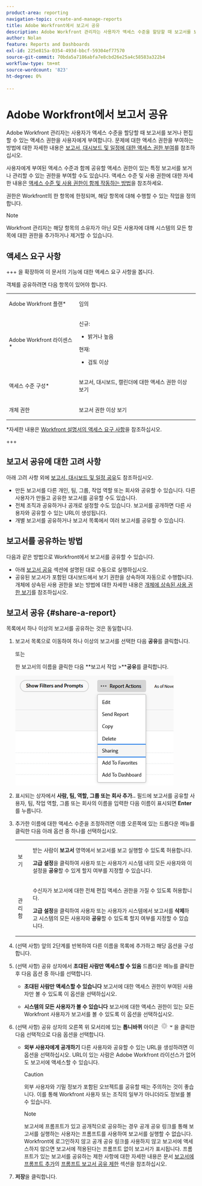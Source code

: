 ```yaml
---
product-area: reporting
navigation-topic: create-and-manage-reports
title: Adobe Workfront에서 보고서 공유
description: Adobe Workfront 관리자는 사용자가 액세스 수준을 할당할 때 보고서를 보거나 편집할 수 있는 액세스 권한을 사용자에게 부여합니다. 문제에 대한 액세스 권한을 부여하는 방법에 대한 자세한 내용은 보고서, 대시보드 및 달력에 대한 액세스 권한 부여를 참조하십시오.
author: Nolan
feature: Reports and Dashboards
exl-id: 225e815a-0354-493d-bbcf-59304ef77570
source-git-commit: 70bda5a7186abfa7e8cbd26e25a4c58583a322b4
workflow-type: tm+mt
source-wordcount: '823'
ht-degree: 0%

---
```


# Adobe Workfront에서 보고서 공유

<!-- Audited: 11/2024 -->

Adobe Workfront 관리자는 사용자가 액세스 수준을 할당할 때 보고서를 보거나 편집할 수 있는 액세스 권한을 사용자에게 부여합니다. 문제에 대한 액세스 권한을 부여하는 방법에 대한 자세한 내용은 [보고서, 대시보드 및 일정에 대한 액세스 권한 부여](../../../administration-and-setup/add-users/configure-and-grant-access/grant-access-reports-dashboards-calendars.md)를 참조하십시오.

사용자에게 부여된 액세스 수준과 함께 공유할 액세스 권한이 있는 특정 보고서를 보거나 관리할 수 있는 권한을 부여할 수도 있습니다. 액세스 수준 및 사용 권한에 대한 자세한 내용은 [액세스 수준 및 사용 권한이 함께 작동하는 방법](../../../administration-and-setup/add-users/access-levels-and-object-permissions/how-access-levels-permissions-work-together.md)을 참조하세요.

권한은 Workfront의 한 항목에 한정되며, 해당 항목에 대해 수행할 수 있는 작업을 정의합니다.

>[!NOTE]
>
>Workfront 관리자는 해당 항목의 소유자가 아닌 모든 사용자에 대해 시스템의 모든 항목에 대한 권한을 추가하거나 제거할 수 있습니다.

## 액세스 요구 사항

+++ 을 확장하여 이 문서의 기능에 대한 액세스 요구 사항을 봅니다.

객체를 공유하려면 다음 항목이 있어야 합니다.

<table style="table-layout:auto"> 
 <col> 
 <col> 
 <tbody> 
  <tr> 
   <td role="rowheader">Adobe Workfront 플랜*</td> 
   <td> <p>임의 </p> </td> 
  </tr> 
  <tr> 
   <td role="rowheader">Adobe Workfront 라이센스*</td> 
      <td> 
      <p>신규:</p>
         <ul>
         <li><p>밝거나 높음</p></li>
         </ul>
      <p>현재:</p>
         <ul>
         <li><p>검토 이상</p></li>
         </ul>
   </td>
  </tr> 
  <tr> 
   <td role="rowheader">액세스 수준 구성*</td> 
   <td> <p>보고서, 대시보드, 캘린더에 대한 액세스 권한 이상 보기</p></td> 
  </tr> 
  <tr> 
   <td role="rowheader">개체 권한</td> 
   <td> <p>보고서 권한 이상 보기</p></td> 
  </tr> 
 </tbody> 
</table>

*자세한 내용은 [Workfront 설명서의 액세스 요구 사항](/help/quicksilver/administration-and-setup/add-users/access-levels-and-object-permissions/access-level-requirements-in-documentation.md)을 참조하십시오.

+++

## 보고서 공유에 대한 고려 사항

아래 고려 사항 외에 [보고서, 대시보드 및 일정 공유](../../../workfront-basics/grant-and-request-access-to-objects/permissions-reports-dashboards-calendars.md)도 참조하십시오.

* 만든 보고서를 다른 개인, 팀, 그룹, 작업 역할 또는 회사와 공유할 수 있습니다. 다른 사용자가 만들고 공유한 보고서를 공유할 수도 있습니다.
* 전체 조직과 공유하거나 공개로 설정할 수도 있습니다. 보고서를 공개하면 다른 사용자와 공유할 수 있는 URL이 생성됩니다.
* 개별 보고서를 공유하거나 보고서 목록에서 여러 보고서를 공유할 수 있습니다.

## 보고서를 공유하는 방법

다음과 같은 방법으로 Workfront에서 보고서를 공유할 수 있습니다.

* 아래 [보고서 공유](#share-a-report) 섹션에 설명된 대로 수동으로 실행하십시오.
* 공유된 보고서가 포함된 대시보드에서 보기 권한을 상속하여 자동으로 수행합니다. 개체에 상속된 사용 권한을 보는 방법에 대한 자세한 내용은 [개체에 상속된 사용 권한 보기](../../../workfront-basics/grant-and-request-access-to-objects/view-inherited-permissions-on-objects.md)를 참조하십시오.

## 보고서 공유 {#share-a-report}

목록에서 하나 이상의 보고서를 공유하는 것은 동일합니다.

1. 보고서 목록으로 이동하여 하나 이상의 보고서를 선택한 다음 **공유**&#x200B;를 클릭합니다.

   또는

   한 보고서의 이름을 클릭한 다음 **보고서 작업 >****공유**&#x200B;를 클릭합니다.

   ![](assets/unshimmed-report-actions-sharing.png)

1. 표시되는 상자에서 **사람, 팀, 역할, 그룹 또는 회사 추가..** 필드에 보고서를 공유할 사용자, 팀, 작업 역할, 그룹 또는 회사의 이름을 입력한 다음 이름이 표시되면 **Enter**&#x200B;를 누릅니다.

1. 추가한 이름에 대한 액세스 수준을 조정하려면 이름 오른쪽에 있는 드롭다운 메뉴를 클릭한 다음 아래 옵션 중 하나를 선택하십시오.

   <table style="table-layout:auto"> 
    <col> 
    <col> 
    <tbody> 
     <tr> 
      <td role="rowheader">보기</td> 
      <td> <p>받는 사람이 <strong>보고서</strong> 영역에서 보고서를 보고 실행할 수 있도록 허용합니다.</p> <p><strong>고급 설정</strong>을 클릭하여 사용자 또는 사용자가 시스템 내의 모든 사용자와 이 설정을 <strong>공유</strong>할 수 있게 할지 여부를 지정할 수 있습니다.</p> </td> 
     </tr> 
     <tr> 
      <td role="rowheader">관리함</td> 
      <td> <p>수신자가 보고서에 대한 전체 편집 액세스 권한을 가질 수 있도록 허용합니다.</p> <p><strong>고급 설정</strong>을 클릭하여 사용자 또는 사용자가 시스템에서 보고서를 <strong>삭제</strong>하고 시스템의 모든 사용자와 <strong>공유</strong>할 수 있도록 할지 여부를 지정할 수 있습니다.</p> </td> 
     </tr> 
    </tbody> 
   </table>

1. (선택 사항) 앞의 2단계를 반복하여 다른 이름을 목록에 추가하고 해당 옵션을 구성합니다.
1. (선택 사항) 공유 상자에서 **초대된 사람만 액세스할 수 있음** 드롭다운 메뉴를 클릭한 후 다음 옵션 중 하나를 선택합니다.

   * **초대된 사람만 액세스할 수 있습니다** 보고서에 대한 액세스 권한이 부여된 사용자만 볼 수 있도록 이 옵션을 선택하십시오.

   * **시스템의 모든 사용자가 볼 수 있습니다** 보고서에 대한 액세스 권한이 있는 모든 Workfront 사용자가 보고서를 볼 수 있도록 이 옵션을 선택하십시오.

1. (선택 사항) 공유 상자의 오른쪽 위 모서리에 있는 **톱니바퀴** 아이콘 ![톱니바퀴 아이콘 설정](assets/gear-icon-settings-with-dn-arrow.jpg)을 클릭한 다음 선택적으로 다음 옵션을 선택합니다.

   * **외부 사용자에게 공개하기** 다른 사용자와 공유할 수 있는 URL을 생성하려면 이 옵션을 선택하십시오. URL이 있는 사람은 Adobe Workfront 라이선스가 없어도 보고서에 액세스할 수 있습니다.

     >[!CAUTION]
     >
     >외부 사용자와 기밀 정보가 포함된 오브젝트를 공유할 때는 주의하는 것이 좋습니다. 이를 통해 Workfront 사용자 또는 조직의 일부가 아니더라도 정보를 볼 수 있습니다.

     >[!NOTE]
     >
     >보고서에 프롬프트가 있고 공개적으로 공유하는 경우 공개 공유 링크를 통해 보고서를 실행하는 사용자는 프롬프트를 사용하여 보고서를 실행할 수 없습니다. Workfront에 로그인하지 않고 공개 공유 링크를 사용하지 않고 보고서에 액세스하지 않으면 보고서에 적용된다는 프롬프트 없이 보고서가 표시됩니다. 프롬프트가 있는 보고서를 공유하는 제한 사항에 대한 자세한 내용은 문서 [보고서에 프롬프트 추가](../../../reports-and-dashboards/reports/creating-and-managing-reports/add-prompt-report.md)의 [프롬프트 보고서 공유 제한](../../../reports-and-dashboards/reports/creating-and-managing-reports/add-prompt-report.md#limitations-of-running-public-prompted-reports) 섹션을 참조하십시오.

1. **저장**&#x200B;을 클릭합니다.
